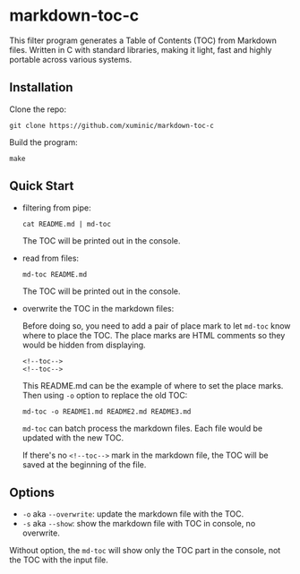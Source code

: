 # markdown-toc-c
This filter program generates a Table of Contents (TOC) from Markdown files.
Written in C with standard libraries, making it light, fast and 
highly portable across various systems.

## Installation
Clone the repo:
```
git clone https://github.com/xuminic/markdown-toc-c
```

Build the program:
```
make
```

## Quick Start
- filtering from pipe:
  ```
  cat README.md | md-toc
  ```
  The TOC will be printed out in the console.

- read from files:
  ```
  md-toc README.md
  ```
  The TOC will be printed out in the console.

- overwrite the TOC in the markdown files:
  
  Before doing so, you need to add a pair of place mark to let `md-toc` know 
  where to place the TOC. The place marks are HTML comments so they would be hidden 
  from displaying.
  ```
  <!--toc-->
  <!--toc-->
  ```
  This README.md can be the example of where to set the place marks. 
  Then using `-o` option to replace the old TOC:
  ```
  md-toc -o README1.md README2.md README3.md
  ```
  `md-toc` can batch process the markdown files. 
  Each file would be updated with the new TOC.

  If there's no `<!--toc-->` mark in the markdown file, 
  the TOC will be saved at the beginning of the file.

## Options

- `-o` aka `--overwrite`: update the markdown file with the TOC.
- `-s` aka `--show`: show the markdown file with TOC in console, no overwrite.

Without option, the `md-toc` will show only the TOC part in the console, 
not the TOC with the input file.

